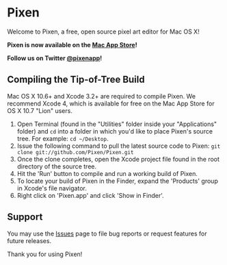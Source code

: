Pixen
=====

Welcome to Pixen, a free, open source pixel art editor for Mac OS X!

**Pixen is now available on the [Mac App Store](http://itunes.apple.com/us/app/pixen/id525180431?mt=12)!**

**Follow us on Twitter [@pixenapp](http://twitter.com/pixenapp)!**

Compiling the Tip-of-Tree Build
-------------------------------

Mac OS X 10.6+ and Xcode 3.2+ are required to compile Pixen.
We recommend Xcode 4, which is available for free on the Mac App Store for OS X 10.7 "Lion" users.

1. Open Terminal (found in the "Utilities" folder inside your "Applications" folder) and `cd` into a folder in which you'd like to place Pixen's source tree. For example: `cd ~/Desktop`.
2. Issue the following command to pull the latest source code to Pixen: `git clone git://github.com/Pixen/Pixen.git`
3. Once the clone completes, open the Xcode project file found in the root directory of the source tree.
4. Hit the 'Run' button to compile and run a working build of Pixen.
5. To locate your build of Pixen in the Finder, expand the 'Products' group in Xcode's file navigator.
6. Right click on 'Pixen.app' and click 'Show in Finder'.

Support
-------

You may use the [Issues](https://github.com/Pixen/Pixen/issues) page to file bug reports or request features for future releases.

Thank you for using Pixen!
